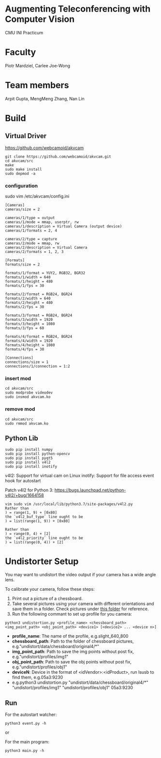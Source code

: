 # Augmenting Teleconferencing with Computer Vision
CMU INI Practicum

# Faculty
Piotr Mardziel, Carlee Joe-Wong

# Team members
Arpit Gupta, MengMeng Zhang, Nan Lin


# Build
## Virtual Driver
https://github.com/webcamoid/akvcam
```
git clone https://github.com/webcamoid/akvcam.git
cd akvcam/src
make
sudo make install
sudo depmod -a
```

### configuration
sudo vim /etc/akvcam/config.ini
```
[Cameras]
cameras/size = 2

cameras/1/type = output
cameras/1/mode = mmap, userptr, rw
cameras/1/description = Virtual Camera (output device)
cameras/1/formats = 2, 4

cameras/2/type = capture
cameras/2/mode = mmap, rw
cameras/2/description = Virtual Camera
cameras/2/formats = 1, 2, 3

[Formats]
formats/size = 2

formats/1/format = YUY2, RGB32, BGR32
formats/1/width = 640
formats/1/height = 480
formats/1/fps = 30

formats/2/format = RGB24, BGR24
formats/2/width = 640
formats/2/height = 480
formats/2/fps = 30

formats/3/format = RGB24, BGR24
formats/3/width = 1920
formats/3/height = 1080
formats/3/fps = 60

formats/4/format = RGB24, BGR24
formats/4/width = 1920
formats/4/height = 1080
formats/4/fps = 30

[Connections]
connections/size = 1
connections/1/connection = 1:2
```

### insert mod
```
cd akvcam/src
sudo modprobe videodev
sudo insmod akvcam.ko
```

### remove mod
```
cd akvcam/src
sudo rmmod akvcam.ko
```

## Python Lib
```
sudo pip install numpy
sudo pip install python-opencv
sudo pip install pyqt5
sudo pip install v4l2
sudo pip install inotify
```

v4l2: Support for virtual cam on Linux
inotify: Support for file access event hook for autostart

Patch v4l2 for Python 3:
https://bugs.launchpad.net/python-v4l2/+bug/1664158
```
vim sudo vim /usr/local/lib/python3.7/site-packages/v4l2.py
Rather than
) = range(1, 9) + [0x80] 
the `v4l2_buf_type` line ought to be
) = list(range(1, 9)) + [0x80]

Rather than
) = range(0, 4) + [2]
the `v4l2_priority` line ought to be
) = list(range(0, 4)) + [2]
```


# Undistorter Setup
You may want to undistort the video output if your camera has a wide angle lens.

To calibrate your camera, follow these steps:
1. Print out a picture of a chessboard.
2. Take several pictures using your camera with different orientations and save them in a folder.
Check pictures under [this folder](undistort/data/chessboard/original4) for reference.
3. Run the following commant to set up profile for you camera:
```
python3 undistortion.py <profile_name> <chessboard_path> <img_point_path> <obj_point_path> <device1> [<device2> ... <device n>]
```
* **profile_name**: The name of the profile, e.g.slight_640_800
* **chessboard_path**: Path to the folder of chessboard pictures, e.g."undistort/data/chessboard/original4/*"
* **img_point_path**: Path to save the img points without post fix, e.g."undistort/profiles/img1"
* **obj_point_path**: Path to save the obj points without post fix, e.g."undistort/profiles/obj1"
* **deviceN**: Device in the format of \<idVendor\>:\<idProduct\>, run lsusb to find them, e.g.05a3:9230
* e.g.python3 undistortion.py "undistort/data/chessboard/original4/*" "undistort/profiles/img1"
 "undistort/profiles/obj1" 05a3:9230


## Run
For the autostart watcher:
```
python3 event.py -h
```


or

For the main program:
```
python3 main.py -h
```
